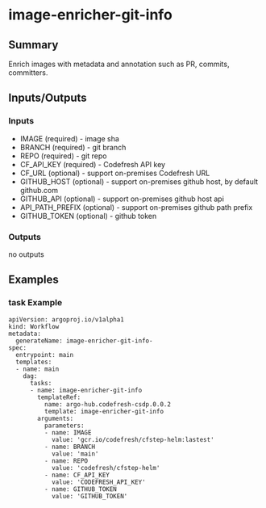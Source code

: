 # image-enricher-git-info

## Summary
Enrich images with metadata and annotation such as PR, commits, committers.

## Inputs/Outputs

### Inputs
* IMAGE (required) - image sha
* BRANCH (required) - git branch
* REPO (required) - git repo
* CF_API_KEY (required) - Codefresh API key
* CF_URL (optional) - support on-premises Codefresh URL
* GITHUB_HOST (optional) - support on-premises github host, by default github.com
* GITHUB_API (optional) - support on-premises github host api
* API_PATH_PREFIX (optional) - support on-premises github path prefix
* GITHUB_TOKEN (optional) - github token

### Outputs
no outputs

## Examples

### task Example
```
apiVersion: argoproj.io/v1alpha1
kind: Workflow
metadata:
  generateName: image-enricher-git-info-
spec:
  entrypoint: main
  templates:
  - name: main
    dag:
      tasks:
      - name: image-enricher-git-info
        templateRef:
          name: argo-hub.codefresh-csdp.0.0.2
          template: image-enricher-git-info
        arguments:
          parameters:
          - name: IMAGE
            value: 'gcr.io/codefresh/cfstep-helm:lastest'
          - name: BRANCH
            value: 'main'
          - name: REPO
            value: 'codefresh/cfstep-helm'
          - name: CF_API_KEY
            value: 'CODEFRESH_API_KEY'
          - name: GITHUB_TOKEN
            value: 'GITHUB_TOKEN'                             
```
